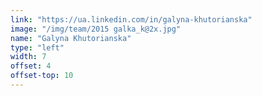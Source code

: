 ```yaml
---
link: "https://ua.linkedin.com/in/galyna-khutorianska"
image: "/img/team/2015 galka_k@2x.jpg"
name: "Galyna Khutorianska"
type: "left"
width: 7
offset: 4
offset-top: 10
---
```

